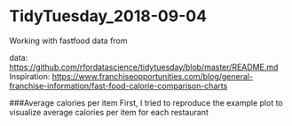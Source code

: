 # TidyTuesday_2018-09-04

Working with fastfood data from 

data: https://github.com/rfordatascience/tidytuesday/blob/master/README.md
Inspiration: https://www.franchiseopportunities.com/blog/general-franchise-information/fast-food-calorie-comparison-charts

###Average calories per item
First, I tried to reproduce the example plot to visualize average calories per item for each restaurant

